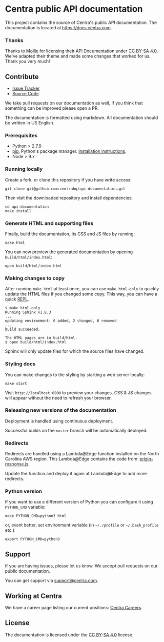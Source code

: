 # Centra public API documentation

This project contains the source of Centra's public API documentation. The documentation is located at https://docs.centra.com. 

### Thanks

Thanks to [Mollie](https://github.com/mollie) for licensing their API Documentation under [CC BY-SA 4.0](https://creativecommons.org/licenses/by-sa/4.0/?). We've adapted their theme and made some changes that worked for us. Thank you very much! 

## Contribute

- [Issue Tracker](https://github.com/centrahq/api-documentation/issues)
- [Source Code](https://github.com/centrahq/api-documentation)

We take pull requests on our documentation as well, if you think that something can be improved please open a PR.

The documentation is formatted using markdown. All
documentation should be written in US English.

### Prerequisites

- Python > 2.7.9 
- [pip](https://pypi.org/project/pip/), Python's package manager. [Installation instructions](https://pip.pypa.io/en/stable/installing/). 
- Node > 9.x

### Running locally

Create a fork, or clone this repository if you have write access:

```shell
git clone git@github.com:centrahq/api-documentation.git
```

Then visit the downloaded repository and install dependencies:

```shell
cd api-documentation
make install
```

### Generate HTML and supporting files

Finally, build the documentation, its CSS and JS files by running:

```shell
make html
```

You can now preview the generated documentation by opening `build/html/index.html`:

```shell
open build/html/index.html
```

### Making changes to copy 

After running `make html` at least once, you can use `make html-only` to quickly update the HTML files if you changed 
some copy. This way, you can have a quick [REPL](https://en.wikipedia.org/wiki/Read%E2%80%93eval%E2%80%93print_loop).  

```shell
$ make html-only
Running Sphinx v1.8.3
...
updating environment: 0 added, 2 changed, 0 removed
...
build succeeded.

The HTML pages are in build/html.
$ open build/html/index.html
```

Sphinx will only update files for which the source files have changed. 

### Styling docs

You can make changes to the styling by starting a web server locally:

```shell
make start
```

Visit `http://localhost:8000` to preview your changes. CSS & JS changes will appear without the need to refresh your 
browser.

### Releasing new versions of the documentation

Deployment is handled using continuous deployment.

Successful builds on the `master` branch will be automatically deployed. 

### Redirects

Redirects are handled using a Lambda@Edge function installed on the North Carolina AWS region. This Lambda@Edge contains the code from: [origin-response.js](https://github.com/centrahq/api-documentation/blob/master/.lambda-functions/origin-response.js).

Update the function and deploy it again at Lambda@Edge to add more redirects.

### Python version

If you want to use a different version of Python you can configure it using `PYTHON_CMD` variable:
```shell
make PYTHON_CMD=python3 html
```
or, event better, set environment variable (in `~/./profile` or `~/.bash_profile` etc.):
```shell
export PYTHON_CMD=python3
```

## Support

If you are having issues, please let us know. We accept pull requests on our public documentation.

You can get support via support@centra.com.

## Working at Centra

We have a career page listing our current positions: [Centra Careers](https://careers.centra.com).

## License

The documentation is licensed under the [CC BY-SA 4.0](https://creativecommons.org/licenses/by-sa/4.0/?) license.
